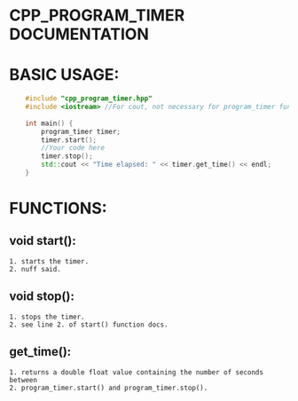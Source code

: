 # CPP_PROGRAM_TIMER DOCUMENTATION

# BASIC USAGE:
```c++
	#include "cpp_program_timer.hpp"
	#include <iostream> //For cout, not necessary for program_timer function.
	
	int main() {
		program_timer timer;
		timer.start();
		//Your code here
		timer.stop();
		std::cout << "Time elapsed: " << timer.get_time() << endl;
	}
```

# FUNCTIONS:
## void start():
	1. starts the timer.
	2. nuff said.
## void stop():
	1. stops the timer.
	2. see line 2. of start() function docs.
## get_time():
	1. returns a double float value containing the number of seconds between
	2. program_timer.start() and program_timer.stop().
